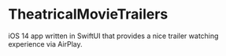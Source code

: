 # TheatricalMovieTrailers
iOS 14 app written in SwiftUI that provides a nice trailer watching experience via AirPlay.

